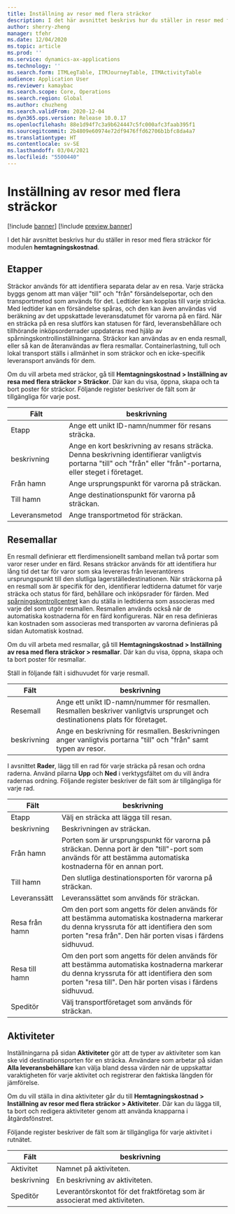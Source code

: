 ```yaml
---
title: Inställning av resor med flera sträckor
description: I det här avsnittet beskrivs hur du ställer in resor med flera sträckor för modulen hemtagningskostnad.
author: sherry-zheng
manager: tfehr
ms.date: 12/04/2020
ms.topic: article
ms.prod: ''
ms.service: dynamics-ax-applications
ms.technology: ''
ms.search.form: ITMLegTable, ITMJourneyTable, ITMActivityTable
audience: Application User
ms.reviewer: kamaybac
ms.search.scope: Core, Operations
ms.search.region: Global
ms.author: chuzheng
ms.search.validFrom: 2020-12-04
ms.dyn365.ops.version: Release 10.0.17
ms.openlocfilehash: 88e1d94f7c3a9b624447c5fc000afc3faab395f1
ms.sourcegitcommit: 2b4809e60974e72df9476ffd62706b1bfc8da4a7
ms.translationtype: HT
ms.contentlocale: sv-SE
ms.lasthandoff: 03/04/2021
ms.locfileid: "5500440"
---
```

# <a name="multi-leg-journey-setup"></a>Inställning av resor med flera sträckor

[!include [banner](../../includes/banner.md)]
[!include [preview banner](../includes/preview-banner.md)]

I det här avsnittet beskrivs hur du ställer in resor med flera sträckor för modulen **hemtagningskostnad**.

## <a name="legs"></a>Etapper

Sträckor används för att identifiera separata delar av en resa. Varje sträcka byggs genom att man väljer "till" och "från" försändelseportar, och den transportmetod som används för det. Ledtider kan kopplas till varje sträcka. Med ledtider kan en försändelse spåras, och den kan även användas vid beräkning av det uppskattade leveransdatumet för varorna på en färd. När en sträcka på en resa slutförs kan statusen för färd, leveransbehållare och tillhörande inköpsorderrader uppdateras med hjälp av spårningskontrollinställningarna. Sträckor kan användas av en enda resmall, eller så kan de återanvändas av flera resmallar. Containerlastning, tull och lokal transport ställs i allmänhet in som sträckor och en icke-specifik leveransport används för dem.

Om du vill arbeta med sträckor, gå till **Hemtagningskostnad \> Inställning av resa med flera sträckor \> Sträckor**. Där kan du visa, öppna, skapa och ta bort poster för sträckor. Följande register beskriver de fält som är tillgängliga för varje post.

| Fält | beskrivning |
|---|---|
| Etapp | Ange ett unikt ID-namn/nummer för resans sträcka. |
| beskrivning | Ange en kort beskrivning av resans sträcka. Denna beskrivning identifierar vanligtvis portarna "till" och "från" eller "från"-portarna, eller steget i företaget. |
| Från hamn | Ange ursprungspunkt för varorna på sträckan. |
| Till hamn | Ange destinationspunkt för varorna på sträckan. |
| Leveransmetod | Ange transportmetod för sträckan. |

## <a name="journey-templates"></a>Resemallar

En resmall definierar ett flerdimensionellt samband mellan två portar som varor reser under en färd. Resans sträckor används för att identifiera hur lång tid det tar för varor som ska levereras från leverantörens ursprungspunkt till den slutliga lagerställedestinationen. När sträckorna på en resmall som är specifik för den, identifierar ledtiderna datumet för varje sträcka och status för färd, behållare och inköpsrader för färden. Med [spårningskontrollcentret](delivery-information-setup.md) kan du ställa in ledtiderna som associeras med varje del som utgör resmallen. Resmallen används också när de automatiska kostnaderna för en färd konfigureras. När en resa definieras kan kostnaden som associeras med transporten av varorna definieras på sidan Automatisk kostnad.

Om du vill arbeta med resmallar, gå till **Hemtagningskostnad \> Inställning av resa med flera sträckor \> resmallar**. Där kan du visa, öppna, skapa och ta bort poster för resmallar.

Ställ in följande fält i sidhuvudet för varje resmall.

| Fält | beskrivning |
|---|---|
| Resemall | Ange ett unikt ID-namn/nummer för resmallen. Resmallen beskriver vanligtvis ursprunget och destinationens plats för företaget. |
| beskrivning | Ange en beskrivning för resmallen. Beskrivningen anger vanligtvis portarna "till" och "från" samt typen av resor. |

I avsnittet **Rader**, lägg till en rad för varje sträcka på resan och ordna raderna. Använd pilarna **Upp** och **Ned** i verktygsfältet om du vill ändra radernas ordning. Följande register beskriver de fält som är tillgängliga för varje rad.

| Fält | beskrivning |
|---|---|
| Etapp | Välj en sträcka att lägga till resan. |
| beskrivning | Beskrivningen av sträckan. |
| Från hamn | Porten som är ursprungspunkt för varorna på sträckan. Denna port är den "till"-port som används för att bestämma automatiska kostnaderna för en annan port. |
| Till hamn | Den slutliga destinationsporten för varorna på sträckan. |
| Leveranssätt | Leveranssättet som används för sträckan. |
| Resa från hamn | Om den port som angetts för delen används för att bestämma automatiska kostnaderna markerar du denna kryssruta för att identifiera den som porten "resa från". Den här porten visas i färdens sidhuvud. |
| Resa till hamn | Om den port som angetts för delen används för att bestämma automatiska kostnaderna markerar du denna kryssruta för att identifiera den som porten "resa till". Den här porten visas i färdens sidhuvud. |
| Speditör | Välj transportföretaget som används för sträckan. |

## <a name="activities"></a>Aktiviteter

Inställningarna på sidan **Aktiviteter** gör att de typer av aktiviteter som kan ske vid destinationsporten för en sträcka. Användare som arbetar på sidan **Alla leveransbehållare** kan välja bland dessa värden när de uppskattar varaktigheten för varje aktivitet och registrerar den faktiska längden för jämförelse.

Om du vill ställa in dina aktiviteter går du till **Hemtagningskostnad \> Inställning av resor med flera sträckor \> Aktiviteter**. Där kan du lägga till, ta bort och redigera aktiviteter genom att använda knapparna i åtgärdsfönstret.

Följande register beskriver de fält som är tillgängliga för varje aktivitet i rutnätet.

| Fält | beskrivning |
|---|---|
| Aktivitet | Namnet på aktiviteten. |
| beskrivning | En beskrivning av aktiviteten. |
| Speditör | Leverantörskontot för det fraktföretag som är associerat med aktiviteten. |
